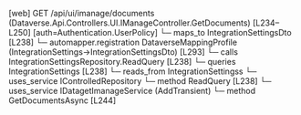 [web] GET /api/ui/imanage/documents  (Dataverse.Api.Controllers.UI.IManageController.GetDocuments)  [L234–L250] [auth=Authentication.UserPolicy]
  └─ maps_to IntegrationSettingsDto [L238]
    └─ automapper.registration DataverseMappingProfile (IntegrationSettings->IntegrationSettingsDto) [L293]
  └─ calls IntegrationSettingsRepository.ReadQuery [L238]
  └─ queries IntegrationSettings [L238]
    └─ reads_from IntegrationSettingss
  └─ uses_service IControlledRepository<IntegrationSettings>
    └─ method ReadQuery [L238]
  └─ uses_service IDatagetImanageService (AddTransient)
    └─ method GetDocumentsAsync [L244]

